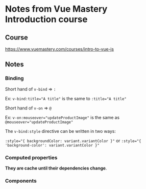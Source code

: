 # Notes from Vue Mastery Introduction course

## Course

https://www.vuemastery.com/courses/intro-to-vue-js

## Notes

### Binding

Short hand of `v-bind` => `:` 

Ex: `v-bind:title="A title"` is the same to `:title="A title"`

Short hand of `v-on` => `@`

Ex: `v-on:mouseover="updateProductImage"` is the same as `@mouseover="updateProductImage"`

The `v-bind:style` directive can be written in two ways:

`:style="{ backgroundColor: variant.variantColor }"`
or
`:style="{ 'background-color': variant.variantColor }"`

### Computed properties

**They are cache until their dependencies change**.

### Components

